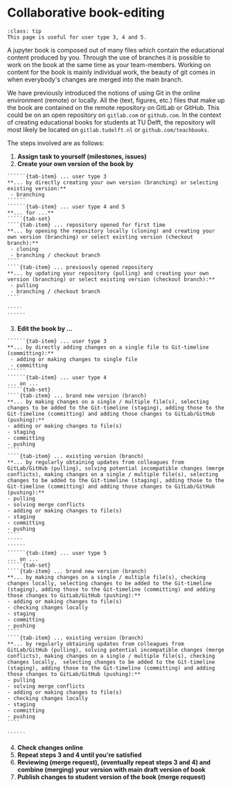 # Collaborative book-editing

```{admonition} User types
:class: tip
This page is useful for user type 3, 4 and 5.
```

A jupyter book is composed out of many files which contain the educational content produced by you. Through the use of branches it is possible to work on the book at the same time as your team-members. Working on content for the book is mainly individual work, the beauty of git comes in when everybody's changes are merged into the main branch.

We have previously introduced the notions of using Git in the online environment (remote) or locally. All the (text, figures, etc.) files that make up the book are contained on the remote repository on GitLab or GitHub. This could be on an open repository on `gitlab.com` or `github.com`. In the context of creating educational books for students at TU Delft, the repository will most likely be located on `gitlab.tudelft.nl` or `github.com/teachbooks`.

The steps involved are as follows:
 1. **Assign task to yourself (milestones, issues)**
 2. **Create your own version of the book by**
```````{tab-set}
``````{tab-item} ... user type 3
**... by directly creating your own version (branching) or selecting existing version:**
 - branching
``````
``````{tab-item} ... user type 4 and 5
**... for ...**
`````{tab-set}
````{tab-item} ... repository opened for first time
**... by opening the repository locally (cloning) and creating your own version (branching) or select existing version (checkout branch):**
 - cloning
 - branching / checkout branch
````
````{tab-item} ... previously opened repository
**... by updating your repository (pulling) and creating your own version (branching) or select existing version (checkout branch):**
 - pulling
 - branching / checkout branch
````

`````
``````
```````
 3. **Edit the book by ...**
```````{tab-set}
``````{tab-item} ... user type 3
**... by directly adding changes on a single file to Git-timeline (committing):**
 - adding or making changes to single file
 - committing
``````
``````{tab-item} ... user type 4
... on ...
`````{tab-set}
````{tab-item} ... brand new version (branch)
**... by making changes on a single / multiple file(s), selecting changes to be added to the Git-timeline (staging), adding those to the Git-timeline (committing) and adding those changes to GitLab/GitHub (pushing):**
- adding or making changes to file(s)
- staging
- committing
- pushing
````
````{tab-item} ... existing version (branch)
**... by regularly obtaining updates from colleagues from GitLab/GitHub (pulling), solving potential incompatible changes (merge conflicts), making changes on a single / multiple file(s), selecting changes to be added to the Git-timeline (staging), adding those to the Git-timeline (committing) and adding those changes to GitLab/GitHub (pushing):**
- pulling
- solving merge conflicts
- adding or making changes to file(s)
- staging
- committing
- pushing
````
`````
``````
``````{tab-item} ... user type 5
... on ...
`````{tab-set}
````{tab-item} ... brand new version (branch)
**... by making changes on a single / multiple file(s), checking changes locally, selecting changes to be added to the Git-timeline (staging), adding those to the Git-timeline (committing) and adding those changes to GitLab/GitHub (pushing):**
- adding or making changes to file(s)
- checking changes locally 
- staging
- committing
- pushing
````
````{tab-item} ... existing version (branch)
**... by regularly obtaining updates from colleagues from GitLab/GitHub (pulling), solving potential incompatible changes (merge conflicts), making changes on a single / multiple file(s), checking changes locally,  selecting changes to be added to the Git-timeline (staging), adding those to the Git-timeline (committing) and adding those changes to GitLab/GitHub (pushing):**
- pulling
- solving merge conflicts
- adding or making changes to file(s)
- checking changes locally 
- staging
- committing
- pushing
````

``````
```````
 4. **Check changes online**
 5. **Repeat steps 3 and 4 until you're satisfied**
 6. **Reviewing (merge request), (eventually repeat steps 3 and 4) and combine (merging) your version with main draft version of book**
 7. **Publish changes to student version of the book (merge request)**